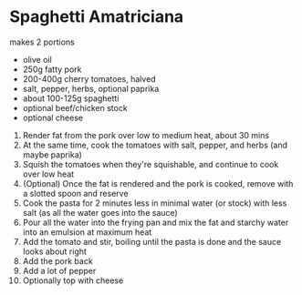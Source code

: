 # Spaghetti Amatriciana

makes 2 portions

* olive oil
* 250g fatty pork
* 200-400g cherry tomatoes, halved
* salt, pepper, herbs, optional paprika
* about 100-125g spaghetti
* optional beef/chicken stock
* optional cheese

1. Render fat from the pork over low to medium heat, about 30 mins
2. At the same time, cook the tomatoes with salt, pepper, and herbs (and maybe paprika)
3. Squish the tomatoes when they're squishable, and continue to cook over low heat
4. (Optional) Once the fat is rendered and the pork is cooked, remove with a slotted spoon and reserve
5. Cook the pasta for 2 minutes less in minimal water (or stock) with less salt (as all the water goes into the sauce)
6. Pour all the water into the frying pan and mix the fat and starchy water into an emulsion at maximum heat
7. Add the tomato and stir, boiling until the pasta is done and the sauce looks about right
8. Add the pork back
9. Add a lot of pepper
10. Optionally top with cheese